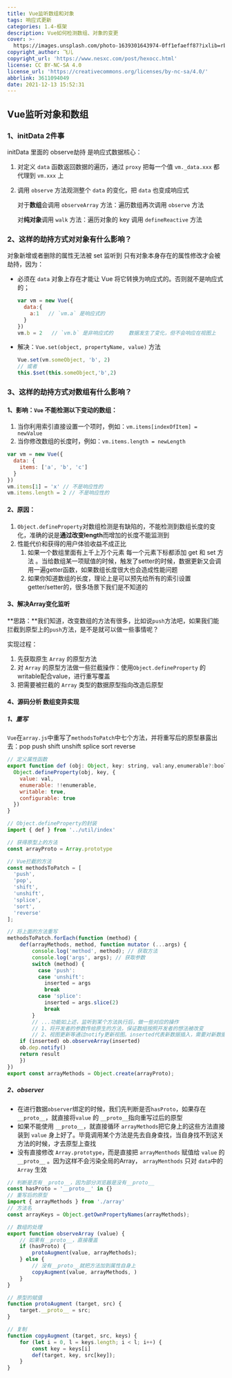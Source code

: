 ```yaml
---
title: Vue监听数组和对象
tags: 响应式更新
categories: 1.4-框架
description: Vue如何检测数组、对象的变更
cover: >-
  https://images.unsplash.com/photo-1639301643974-0ff1efaeff87?ixlib=rb-1.2.1&ixid=MnwxMjA3fDB8MHxwaG90by1wYWdlfHx8fGVufDB8fHx8&auto=format&fit=crop&w=387&q=80
copyright_author: 飞儿
copyright_url: 'https://www.nesxc.com/post/hexocc.html'
license: CC BY-NC-SA 4.0
license_url: 'https://creativecommons.org/licenses/by-nc-sa/4.0/'
abbrlink: 3611094049
date: 2021-12-13 15:52:31
---
```



## Vue监听对象和数组 ##

### 1、initData  2件事 ###

initData 里面的 observe劫持 是响应式数据核心：

1. 对定义 `data` 函数返回数据的遍历，通过 `proxy` 把每一个值 `vm._data.xxx` 都代理到 `vm.xxx` 上

2. 调用 `observe` 方法观测整个 `data` 的变化，把 `data` 也变成响应式

   对于**数组**会调用 `observeArray` 方法：遍历数组再次调用 `observe` 方法

   对**纯对象**调用 `walk` 方法：遍历对象的 key 调用 `defineReactive` 方法

### 2、这样的劫持方式对对象有什么影响？ ###

对象新增或者删除的属性无法被 set 监听到 只有对象本身存在的属性修改才会被劫持，因为：

* 必须在 `data` 对象上存在才能让 Vue 将它转换为响应式的。否则就不是响应式的；

  ```js
  var vm = new Vue({
    data:{
      a:1   // `vm.a` 是响应式的
    }
  })
  vm.b = 2   // `vm.b` 是非响应式的     数据发生了变化，但不会响应在视图上
  ```

* 解决：`Vue.set(object, propertyName, value)` 方法

  ```js
  Vue.set(vm.someObject, 'b', 2)
  // 或者
  this.$set(this.someObject,'b',2)
  ```

### 3、这样的劫持方式对数组有什么影响？ ###

#### 1、影响：`Vue` 不能检测以下变动的数组： ####

1. 当你利用索引直接设置一个项时，例如：`vm.items[indexOfItem] = newValue`
2. 当你修改数组的长度时，例如：`vm.items.length = newLength`

```js
var vm = new Vue({
  data: {
    items: ['a', 'b', 'c']
  }
})
vm.items[1] = 'x' // 不是响应性的
vm.items.length = 2 // 不是响应性的
```

#### 2、原因： ####

1. `Object.defineProperty`对数组检测是有缺陷的，不能检测到数组长度的变化，准确的说是**通过改变length**而增加的长度不能监测到
2. 性能代价和获得的用户体验收益不成正比
   1. 如果一个数组里面有上千上万个元素 每一个元素下标都添加 get 和 set 方法 。当给数组某一项赋值的时候，触发了setter的时候，数据更新又会调用一遍getter函数，如果数组长度很大也会造成性能问题
   2. 如果你知道数组的长度，理论上是可以预先给所有的索引设置getter/setter的，很多场景下我们是不知道的

#### 3、解决Array变化监听 ####

**思路：**我们知道，改变数组的方法有很多，比如说`push`方法吧，如果我们能拦截到原型上的`push`方法，是不是就可以做一些事情呢？

实现过程：

1. 先获取原生 `Array` 的原型方法
2. 对 `Array` 的原型方法做一些拦截操作：使用`Object.defineProperty` 的writable配合value，进行重写覆盖
3. 把需要被拦截的 `Array` 类型的数据原型指向改造后原型

#### 4、源码分析 数组变异实现 ####

##### 1、重写 #####

`Vue`在`array.js`中重写了`methodsToPatch`中七个方法，并将重写后的原型暴露出去：pop push shift unshift splice  sort  reverse

```js
// 定义属性函数
export function def (obj: Object, key: string, val:any,enumerable?:boolean) {
  Object.defineProperty(obj, key, {
    value: val,
    enumerable: !!enumerable,
    writable: true,
    configurable: true
  })
}
```

```js
// Object.defineProperty的封装
import { def } from '../util/index' 

// 获得原型上的方法
const arrayProto = Array.prototype 

// Vue拦截的方法
const methodsToPatch = [
  'push',
  'pop',
  'shift',
  'unshift',
  'splice',
  'sort',
  'reverse'
];

// 将上面的方法重写
methodsToPatch.forEach(function (method) {
    def(arrayMethods, method, function mutator (...args) {
        console.log('method', method); // 获取方法
        console.log('args', args); // 获取参数
        switch (method) {
          case 'push':
          case 'unshift':
            inserted = args
            break
          case 'splice':
            inserted = args.slice(2)
            break
        }
    	// ...功能如上述，监听到某个方法执行后，做一些对应的操作
      	// 1、将开发者的参数传给原生的方法，保证数组按照开发者的想法被改变
        // 2、视图更新等通过notify更新视图。inserted代表新数据插入，需要对新数据进行obsserve
    if (inserted) ob.observeArray(inserted)
    ob.dep.notify()
    return result
    })
})
export const arrayMethods = Object.create(arrayProto);
```

##### 2、observer #####

* 在进行数据`observer`绑定的时候，我们先判断是否`hasProto`，如果存在`__proto__`，就直接将`value` 的 `__proto__`指向重写过后的原型
* 如果不能使用 `__proto__`，就直接循环 `arrayMethods`把它身上的这些方法直接装到 `value` 身上好了。毕竟调用某个方法是先去自身查找，当自身找不到这关方法的时候，才去原型上查找
* 没有直接修改 `Array.prototype`，而是直接把 `arrayMenthods` 赋值给 `value` 的 `__proto__` 。因为这样不会污染全局的Array， `arrayMenthods` 只对 `data`中的`Array` 生效

```js
// 判断是否有__proto__，因为部分浏览器是没有__proto__
const hasProto = '__proto__' in {}
// 重写后的原型
import { arrayMethods } from './array'
// 方法名
const arrayKeys = Object.getOwnPropertyNames(arrayMethods);

// 数组的处理
export function observeArray (value) {
    // 如果有__proto__，直接覆盖                
    if (hasProto) {
        protoAugment(value, arrayMethods);
    } else {
        // 没有__proto__就把方法加到属性自身上
        copyAugment(value, arrayMethods, )
    }
}

// 原型的赋值
function protoAugment (target, src) {
    target.__proto__ = src;
}

// 复制
function copyAugment (target, src, keys) {
    for (let i = 0, l = keys.length; i < l; i++) {
        const key = keys[i]
        def(target, key, src[key]);
    }
}
```
